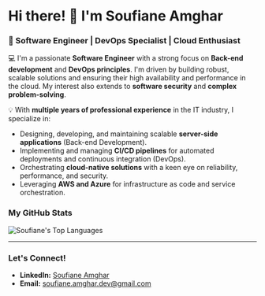 # Hi there! 👋 I'm Soufiane Amghar

### 🚀 Software Engineer | DevOps Specialist | Cloud Enthusiast

💻 I'm a passionate **Software Engineer** with a strong focus on **Back-end development** and **DevOps principles**. I'm driven by building robust, scalable solutions and ensuring their high availability and performance in the cloud. My interest also extends to **software security** and **complex problem-solving**.

💡 With **multiple years of professional experience** in the IT industry, I specialize in:
* Designing, developing, and maintaining scalable **server-side applications** (Back-end Development).
* Implementing and managing **CI/CD pipelines** for automated deployments and continuous integration (DevOps).
* Orchestrating **cloud-native solutions** with a keen eye on reliability, performance, and security.
* Leveraging **AWS and Azure** for infrastructure as code and service orchestration.

### My GitHub Stats

![Soufiane's Top Languages](https://github-readme-stats.vercel.app/api/top-langs/?username=SoufianeAmghar&theme=tokyonight&hide_border=true&include_all_commits=true&count_private=true&layout=compact)

---

### Let's Connect!

* **LinkedIn:** [Soufiane Amghar](https://www.linkedin.com/in/soufiane-amghar/)
* **Email:** [soufiane.amghar.dev@gmail.com](mailto:soufiane.amghar.dev@gmail.com) 

<!---
SoufianeAmghar/SoufianeAmghar is a ✨ special ✨ repository because its `README.md` (this file) appears on your GitHub profile.
You can click the Preview link to take a look at your changes.
--->
